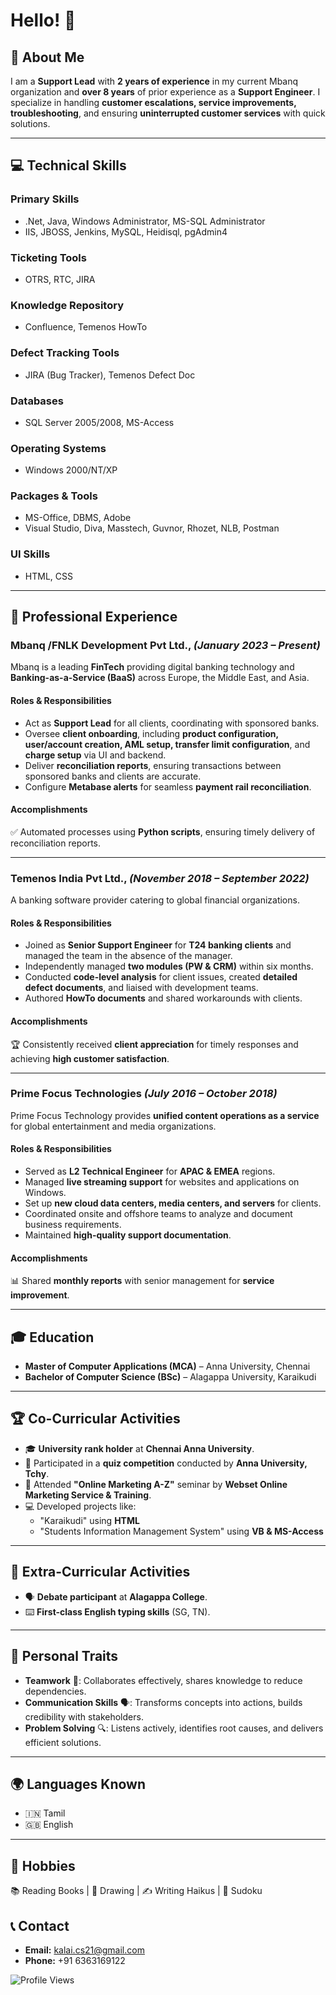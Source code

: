 # Hello! 👋

## 🚀 About Me
I am a **Support Lead** with **2 years of experience** in my current Mbanq organization and **over 8 years** of prior experience as a **Support Engineer**. I specialize in handling **customer escalations, service improvements, troubleshooting**, and ensuring **uninterrupted customer services** with quick solutions.

---

## 💻 Technical Skills

### Primary Skills
- .Net, Java, Windows Administrator, MS-SQL Administrator
- IIS, JBOSS, Jenkins, MySQL, Heidisql, pgAdmin4

### Ticketing Tools
- OTRS, RTC, JIRA

### Knowledge Repository
- Confluence, Temenos HowTo

### Defect Tracking Tools
- JIRA (Bug Tracker), Temenos Defect Doc

### Databases
- SQL Server 2005/2008, MS-Access

### Operating Systems
- Windows 2000/NT/XP

### Packages & Tools
- MS-Office, DBMS, Adobe
- Visual Studio, Diva, Masstech, Guvnor, Rhozet, NLB, Postman

### UI Skills
- HTML, CSS

---

## 📌 Professional Experience

### **Mbanq /FNLK Development Pvt Ltd.,** *(January 2023 – Present)*
Mbanq is a leading **FinTech** providing digital banking technology and **Banking-as-a-Service (BaaS)** across Europe, the Middle East, and Asia.

#### Roles & Responsibilities
- Act as **Support Lead** for all clients, coordinating with sponsored banks.
- Oversee **client onboarding**, including **product configuration, user/account creation, AML setup, transfer limit configuration**, and **charge setup** via UI and backend.
- Deliver **reconciliation reports**, ensuring transactions between sponsored banks and clients are accurate.
- Configure **Metabase alerts** for seamless **payment rail reconciliation**.

#### Accomplishments
✅ Automated processes using **Python scripts**, ensuring timely delivery of reconciliation reports.

---

### **Temenos India Pvt Ltd.,** *(November 2018 – September 2022)*
A banking software provider catering to global financial organizations.

#### Roles & Responsibilities
- Joined as **Senior Support Engineer** for **T24 banking clients** and managed the team in the absence of the manager.
- Independently managed **two modules (PW & CRM)** within six months.
- Conducted **code-level analysis** for client issues, created **detailed defect documents**, and liaised with development teams.
- Authored **HowTo documents** and shared workarounds with clients.

#### Accomplishments
🏆 Consistently received **client appreciation** for timely responses and achieving **high customer satisfaction**.

---

### **Prime Focus Technologies** *(July 2016 – October 2018)*
Prime Focus Technology provides **unified content operations as a service** for global entertainment and media organizations.

#### Roles & Responsibilities
- Served as **L2 Technical Engineer** for **APAC & EMEA** regions.
- Managed **live streaming support** for websites and applications on Windows.
- Set up **new cloud data centers, media centers, and servers** for clients.
- Coordinated onsite and offshore teams to analyze and document business requirements.
- Maintained **high-quality support documentation**.

#### Accomplishments
📊 Shared **monthly reports** with senior management for **service improvement**.

---

## 🎓 Education
- **Master of Computer Applications (MCA)** – Anna University, Chennai  
- **Bachelor of Computer Science (BSc)** – Alagappa University, Karaikudi

---

## 🏆 Co-Curricular Activities
- 🎓 **University rank holder** at **Chennai Anna University**.
- 🏅 Participated in a **quiz competition** conducted by **Anna University, Tchy**.
- 🎤 Attended **"Online Marketing A-Z"** seminar by **Webset Online Marketing Service & Training**.
- 💻 Developed projects like:
  - "Karaikudi" using **HTML**
  - "Students Information Management System" using **VB & MS-Access**

---

## 🎯 Extra-Curricular Activities
- 🗣 **Debate participant** at **Alagappa College**.
- ⌨️ **First-class English typing skills** (SG, TN).

---

## 🏅 Personal Traits
- **Teamwork** 🤝: Collaborates effectively, shares knowledge to reduce dependencies.
- **Communication Skills** 🗣: Transforms concepts into actions, builds credibility with stakeholders.
- **Problem Solving** 🔍: Listens actively, identifies root causes, and delivers efficient solutions.

---

## 🌍 Languages Known
- 🇮🇳 Tamil
- 🇬🇧 English

---

## 📖 Hobbies
📚 Reading Books | 🎨 Drawing | ✍️ Writing Haikus | 🧠 Sudoku

## 📞 Contact
- **Email:** kalai.cs21@gmail.com 
- **Phone:** +91 6363169122


![Profile Views](https://visitor-badge.laobi.icu/badge?page_id=Kalaiselvi21)



